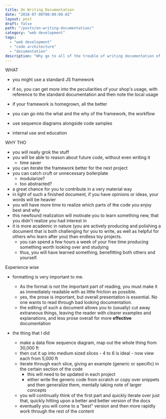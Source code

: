 ```yaml
---
title: On Writing Documentation
date: "2018-07-08T00:00:00.0Z"
layout: post
draft: false
path: "/posts/on-writing-documentation/"
category: "web development"
tags:
  - "web development"
  - "code architecture"
  - "documentation"
description: "Why go to all of the trouble of writing documentation of your company framework?"
---
```


WHAT
- you might use a standard JS framework
- if so, you can get more into the peculiarities of your shop's usage, with reference to the standard documentation and then note the local usage

- if your framework is homegrown, all the better
- you can go into the what and the why of the framework, the workflow

- use sequence diagrams alongside code samples
- internal use and education

WHY THO
- you will really grok the stuff
- you will be able to reason about future code, without even writing it
    - time saver
- you can iterate the framework better for the next project
- you can catch cruft or unnecessary boilerplate
    - modularize?
    - too abstracted?
- a great chance for you to contribute in a very material way
- in light of such a finished document, if you have opinions or ideas, your words will be heavier
- you will have more time to realize which parts of the code you enjoy best and why
- this newfound realization will motivate you to learn something new, that you didn't realize you had interest in
- it is more academic in nature (you are actively producing and polishing a document that is both challenging for you to write, as well as helpful for others who learn after you) than endless toy projects.
    - you can spend a few hours a week of your free time producing something worth looking over and studying
    - thus, you will have learned something, benefitting both others and yourself. 

Experience wise
- formatting is very important to me. 
    - As the format is not the important part of reading, you must make it as immediately readable with as little friction as possible.
    - yes, the prose is important, but overall presentation is essential. No one wants to read through bad looking documentation.
    - the editing of such a document allows you to (usually) cut away extraneous things, leaving the reader with clearer examples and explanations, and less prose overall for more **effective** documentation

- the thing that I did
    - make a data flow sequence diagram, map out the whole thing from 30,000 ft
    - then cut it up into medium sized slices - 4 to 6 is ideal - now view each from 5,000 ft
    - iterate through each slice, giving an example (generic or specific) in the certain section of the code
        - this will need to be updated in each project
        - either write the generic code from scratch or copy over snippets and then generalize them, mentally taking note of larger concepts
    - you will continually think of the first part and quickly iterate over just that, quickly hitting upon a better and better version of the docs
    - eventually you will come to a "best" version and then more rapidly work through the rest of the content
